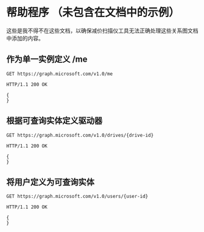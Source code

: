 # <a name="helpers-examples-that-arent-included-in-the-docs"></a>帮助程序 （未包含在文档中的示例）

这些是我不得不在这些文档，以确保减价扫描仪工具无法正确处理这些关系图文档中添加的内容。


## <a name="define-the-me-as-singleton"></a>作为单一实例定义 /me

<!-- {"blockType": "request", "name": "get_current_user" } -->
```http
GET https://graph.microsoft.com/v1.0/me
```

<!-- {"blockType": "response", "@odata.type": "microsoft.graph.user", truncated: true } -->
```http
HTTP/1.1 200 OK

{
}
```


## <a name="define-drives-as-an-queryable-entityset"></a>根据可查询实体定义驱动器
<!-- {"blockType": "request", "name": "get_drive_from_id" } -->
```http
GET https://graph.microsoft.com/v1.0/drives/{drive-id}
```

<!-- {"blockType": "response", "@odata.type": "microsoft.graph.drive", truncated: true } -->
```http
HTTP/1.1 200 OK

{
}
```


## <a name="define-users-as-an-queryable-entityset"></a>将用户定义为可查询实体

<!-- {"blockType": "request", "name": "get_users" } -->
```http
GET https://graph.microsoft.com/v1.0/users/{user-id}
```

<!-- {"blockType": "response", "@odata.type": "microsoft.graph.user", truncated: true } -->
```http
HTTP/1.1 200 OK

{
}
```
